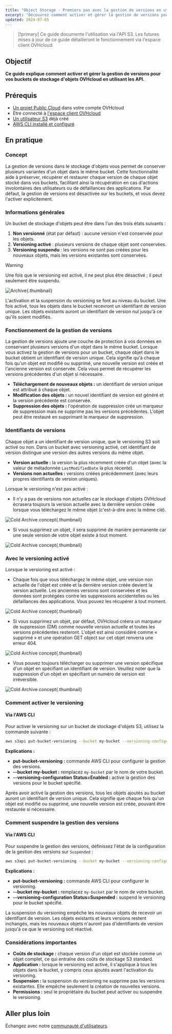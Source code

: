 ```yaml
---
title: "Object Storage - Premiers pas avec la gestion de versions en utilisant les API OVHcloud"
excerpt: "Découvrez comment activer et gérer la gestion de versions pour vos buckets de stockage d'objets OVHcloud en utilisant les API"
updated: 2024-07-05
---
```


> [!primary]
> Ce guide documente l'utilisation via l'API S3. Les futures mises à jour de ce guide détailleront le fonctionnement via l'espace client OVHcloud.

## Objectif

**Ce guide explique comment activer et gérer la gestion de versions pour vos buckets de stockage d'objets OVHcloud en utilisant les API.**

## Prérequis

- [Un projet Public Cloud](/pages/public_cloud/compute/create_a_public_cloud_project) dans votre compte OVHcloud
- Etre connecté à [l'espace client OVHcloud](/links/manager)
- [Un utilisateur S3](/pages/storage_and_backup/object_storage/s3_identity_and_access_management) déjà créé
- [AWS CLI installé et configuré](/pages/storage_and_backup/object_storage/s3_getting_started_with_object_storage)

## En pratique

### Concept

La gestion de versions dans le stockage d'objets vous permet de conserver plusieurs variantes d'un objet dans le même bucket. Cette fonctionnalité aide à préserver, récupérer et restaurer chaque version de chaque objet stocké dans vos buckets, facilitant ainsi la récupération en cas d'actions involontaires des utilisateurs ou de défaillances des applications. Par défaut, la gestion de versions est désactivée sur les buckets, et vous devez l'activer explicitement.

### Informations générales

Un bucket de stockage d'objets peut être dans l'un des trois états suivants :

1. **Non versionné** (état par défaut) : aucune version n'est conservée pour les objets.
2. **Versioning activé** : plusieurs versions de chaque objet sont conservées.
3. **Versioning suspendu** : les versions ne sont pas créées pour les nouveaux objets, mais les versions existantes sont conservées.

> [!warning]
> Une fois que le versioning est activé, il ne peut plus être désactivé ; il peut seulement être suspendu.

![Archive](images/versionning.png){.thumbnail}

L'activation et la suspension du versioning se font au niveau du bucket. Une fois activé, tous les objets dans le bucket recevront un identifiant de version unique. Les objets existants auront un identifiant de version nul jusqu'à ce qu'ils soient modifiés.

### Fonctionnement de la gestion de versions

La gestion de versions ajoute une couche de protection à vos données en conservant plusieurs versions d'un objet dans le même bucket. Lorsque vous activez la gestion de versions pour un bucket, chaque objet dans le bucket obtient un identifiant de version unique. Cela signifie qu'à chaque fois qu'un objet est modifié ou supprimé, une nouvelle version est créée et l'ancienne version est conservée. Cela vous permet de récupérer les versions précédentes d'un objet si nécessaire.

- **Téléchargement de nouveaux objets :** un identifiant de version unique est attribué à chaque objet.
- **Modification des objets :** un nouvel identifiant de version est généré et la version précédente est conservée.
- **Suppression des objets :** l'opération de suppression crée un marqueur de suppression mais ne supprime pas les versions précédentes. L'objet peut être restauré en supprimant le marqueur de suppression.

### Identifiants de versions

Chaque objet a un identifiant de version unique, que le versioning S3 soit activé ou non. Dans un bucket avec versioning activé, cet identifiant de version distingue une version des autres versions du même objet.

- **Version actuelle :** la version la plus récemment créée d'un objet (avec la valeur de métadonnée `LastModifiedDate` la plus récente).
- **Versions non actuelles :** versions créées précédemment (avec leurs propres identifiants de version uniques).

Lorsque le versioning n'est pas activé :

- Il n'y a pas de versions non actuelles car le stockage d'objets OVHcloud écrasera toujours la version actuelle avec la dernière version créée lorsque vous téléchargez le même objet (c'est-à-dire avec la même clé).

![Cold Archive concept](images/Withversioningdisabled.png){.thumbnail}

- Si vous supprimez un objet, il sera supprimé de manière permanente car une seule version de votre objet existe à tout moment.

![Cold Archive concept](images/Withversioningdisabled2.png){.thumbnail}

### Avec le versioning activé

Lorsque le versioning est activé :

- Chaque fois que vous téléchargez le même objet, une version non actuelle de l'objet est créée et la dernière version créée devient la version actuelle. Les anciennes versions sont conservées et les données sont protégées contre les suppressions accidentelles ou les défaillances des applications. Vous pouvez les récupérer à tout moment.

![Cold Archive concept](images/Withversioningenabled.png){.thumbnail}

- Si vous supprimez un objet, par défaut, OVHcloud créera un marqueur de suppression (DM) comme nouvelle version actuelle et toutes les versions précédentes resteront. L'objet est ainsi considéré comme « supprimé » et une opération GET object sur cet objet renverra une erreur 404.

![Cold Archive concept](images/Withversioningenabled2.png){.thumbnail}

- Vous pouvez toujours télécharger ou supprimer une version spécifique d'un objet en spécifiant un identifiant de version. Veuillez noter que la suppression d'un objet en spécifiant un numéro de version est irréversible.

![Cold Archive concept](images/Withversioningenabled3.png){.thumbnail}

### Comment activer le versioning

#### Via l'AWS CLI

Pour activer le versioning sur un bucket de stockage d'objets S3, utilisez la commande suivante :

```sh
aws s3api put-bucket-versioning --bucket my-bucket --versioning-configuration Status=Enabled
```

**Explications :**

- **put-bucket-versioning :** commande AWS CLI pour configurer la gestion des versions.
- **--bucket my-bucket :** remplacez `my-bucket` par le nom de votre bucket.
- **--versioning-configuration Status=Enabled :** active la gestion des versions pour le bucket spécifié.

Après avoir activé la gestion des versions, tous les objets ajoutés au bucket auront un identifiant de version unique. Cela signifie que chaque fois qu'un objet est modifié ou supprimé, une nouvelle version est créée, pouvant être restaurée si nécessaire.

### Comment suspendre la gestion des versions

#### Via l'AWS CLI

Pour suspendre la gestion des versions, définissez l'état de la configuration de la gestion des versions sur `Suspended` :

```sh
aws s3api put-bucket-versioning --bucket my-bucket --versioning-configuration Status=Suspended
```

**Explications :**

- **put-bucket-versioning :** commande AWS CLI pour configurer le versioning.
- **--bucket my-bucket :** remplacez `my-bucket` par le nom de votre bucket.
- **--versioning-configuration Status=Suspended :**  suspend le versioning pour le bucket spécifié.

La suspension du versioning empêche les nouveaux objets de recevoir un identifiant de version. Les objets existants et leurs versions restent inchangés, mais les nouveaux objets n'auront pas d'identifiants de version jusqu'à ce que le versioning soit réactivé.

### Considérations importantes

- **Coûts de stockage :** chaque version d'un objet est stockée comme un objet complet, ce qui entraîne des coûts de stockage S3 standard.
- **Application :** lorsque le versioning est activé, il s'applique à tous les objets dans le bucket, y compris ceux ajoutés avant l'activation du versioning.
- **Suspension :** la suspension du versioning ne supprime pas les versions existantes. Elle empêche seulement la création de nouvelles versions.
- **Permissions :** seul le propriétaire du bucket peut activer ou suspendre le versioning.

## Aller plus loin

Échangez avec notre [communauté d'utilisateurs](/links/community).
